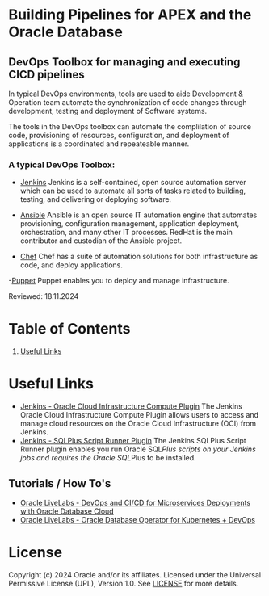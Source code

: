 # Building Pipelines for APEX and the Oracle Database

## DevOps Toolbox for managing and executing CICD pipelines
In typical DevOps environments, tools are used to aide Development & Operation team automate the synchronization of code changes through development, testing and deployment of Software systems.

The tools in the DevOps toolbox can automate the complilation of source code, provisioning of resources, configuration, and deployment of applications is a coordinated and repeateable manner. 

### A typical DevOps Toolbox:
- [Jenkins](https://www.jenkins.io/)
Jenkins is a self-contained, open source automation server which can be used to automate all sorts of tasks related to building, testing, and delivering or deploying software.

- [Ansible](https://www.ansible.com/)
Ansible is an open source IT automation engine that automates provisioning, configuration management, application deployment, orchestration, and many other IT processes. RedHat is the main contributor and custodian of the Ansible project.

- [Chef](https://www.chef.io/)
Chef has a suite of automation solutions for both infrastructure as code, and deploy applications.

-[Puppet](https://www.puppet.com/)
Puppet enables you to deploy and manage infrastructure.

Reviewed: 18.11.2024
# Table of Contents
 
1. [Useful Links](#useful-links)

# Useful Links
- [Jenkins - Oracle Cloud Infrastructure Compute Plugin](https://plugins.jenkins.io/oracle-cloud-infrastructure-compute/)
The Jenkins Oracle Cloud Infrastructure Compute Plugin allows users to access and manage cloud resources on the Oracle Cloud Infrastructure (OCI) from Jenkins.
- [Jenkins - SQLPlus Script Runner Plugin](https://plugins.jenkins.io/sqlplus-script-runner/)
The Jenkins SQLPlus Script Runner plugin enables you run Oracle SQL*Plus scripts on your Jenkins jobs and requires the Oracle SQL*Plus to be installed.


## Tutorials / How To's
- [Oracle LiveLabs - DevOps and CI/CD for Microservices Deployments with Oracle Database Cloud](https://apexapps.oracle.com/pls/apex/r/dbpm/livelabs/view-workshop?wid=3314)
- [Oracle LiveLabs - Oracle Database Operator for Kubernetes + DevOps](https://apexapps.oracle.com/pls/apex/r/dbpm/livelabs/view-workshop?wid=3393)

# License

Copyright (c) 2024 Oracle and/or its affiliates.
Licensed under the Universal Permissive License (UPL), Version 1.0.
See [LICENSE](https://github.com/oracle-devrel/technology-engineering/blob/main/LICENSE) for more details.